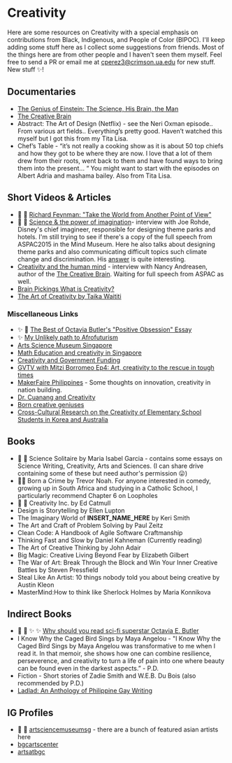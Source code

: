 # Creativity

Here are some resources on Creativity with a special emphasis on contributions from Black, Indigenous, and People of Color (BIPOC). 
I'll keep adding some stuff here as I collect some suggestions from friends. Most of the things here are from other people and I haven't seen them myself. 
Feel free to send a PR or email me at <cperez3@crimson.ua.edu> for new stuff. New stuff :sparkles:! 
 

## Documentaries

* [The Genius of Einstein: The Science, His Brain, the Man](https://www.youtube.com/watch?v=DPPnrDdNoUU)
* [The Creative Brain](https://www.youtube.com/watch?v=5gSmcL1CJMQ) 
* Abstract: The Art of Design (Netflix) - see the Neri Oxman episode.. From various art fields.. Everything’s pretty good. Haven’t watched this myself but I got this from my Tita Lisa. 
* Chef’s Table - “it’s not really a cooking show as it is about 50 top chiefs and how they got to be where they are now. I love that a lot of them  drew from their roots, went back to them and have found ways to bring them into the present... “ You might want to start with the episodes on Albert Adria and mashama bailey. Also from Tita Lisa.

## Short Videos & Articles

* 🔴 :red_circle: [Richard Feynman: "Take the World from Another Point of View"](https://www.youtube.com/watch?v=Yq3Uursli4I)
* 🔴 :red_circle: [Science & the power of imagination](https://youtu.be/g6UK6U_Icw8)- interview with Joe Rohde, Disney's chief imagineer, responsible for designing theme parks and hotels. I'm still trying to see if there's a copy of the full speech from ASPAC2015 in the Mind Museum. Here he also talks about designing theme parks and also communicating difficult topics such climate change and discrimination. His [answer](https://youtu.be/g6UK6U_Icw8?t=301) is quite interesting. 
* [Creativity and the human mind](https://youtu.be/aGVokdcs9n0) - interview with Nancy Andreasen, author of the [The Creative Brain](https://www.amazon.co.uk/CREATIVE-BRAIN-Science-Nancy-Andreasen/dp/0452287812). Waiting for full speech from ASPAC as well.
* [Brain Pickings What is Creativity?](https://www.brainpickings.org/2013/09/06/what-is-creativity/)
* [The Art of Creativity by Taika Waititi](https://www.youtube.com/watch?v=pL71KhNmnls)

### Miscellaneous Links 

* :sparkles: :red_circle:  [The Best of Octavia Butler's "Positive Obsession" Essay](https://elbaflamenco.com/2017/05/21/the-best-of-octavia-butlers-positive-obsession-essay/)
* :sparkles: [My Unlikely path to Afrofuturism](https://southwritlarge.com/articles/my-unlikely-path-to-afrofuturismhttps://southwritlarge.com/articles/my-unlikely-path-to-afrofuturism/) 
* [Arts Science Museum Singapore](https://www.marinabaysands.com/museum.html)
* [Math Education and creativity in Singapore](http://www.oecd.org/education/ceri/04%20Ridzuan_Singapore.pdf)
* [Creativity and Government Funding](https://unctad.org/en/PublicationsLibrary/ditcted2017d4_en.pdf)
* [GVTV with Mitzi Borromeo Ep4: Art, creativity to the rescue in tough times](https://youtu.be/cb-6PhTdxrA)
* [MakerFaire Philippines](https://www.interaksyon.com/lifestyle/2017/06/07/77426/makers-fair-and-arts-fest-mark-bgcs-independence-day-weekend-fete/) - Some thoughts on innovation, creativity in nation building. 
* [Dr. Cuanang and Creativity](https://thelasallian.com/2020/03/11/murals-of-the-mind-the-many-lives-of-dr-joven-cuanang/)
* [Born creative geniuses](https://www.google.com/amp/s/opinion.inquirer.net/122023/born-creative-geniuses/amp)
* [Cross-Cultural Research on the Creativity of Elementary School Students in Korea and Australia](https://files.eric.ed.gov/fulltext/EJ1118727.pdf)

## Books 

* 🔴 :red_circle: Science Solitaire by Maria Isabel Garcia - contains some essays on Science Writing, Creativity, Arts and Sciences. (I can share drive containing some of these but need author's permission :stuck_out_tongue:) 
* :red_circle::red_circle: Born a Crime by Trevor Noah. For anyone interested in comedy, growing up in South Africa and studying in a Catholic School, I particularly recommend Chapter 6 on Loopholes 
* 🔴 :red_circle: Creativity Inc. by Ed Catmull 
* Design is Storytelling by Ellen Lupton 
* The Imaginary World of ____INSERT_NAME_HERE____ by Keri Smith
* The Art and Craft of Problem Solving by Paul Zeitz
* Clean Code: A Handbook of Agile Software Craftmanship 
* Thinking Fast and Slow by Daniel Kahneman (Currently reading)
* The Art of Creative Thinking by John Adair 
* Big Magic: Creative Living Beyond Fear by Elizabeth Gilbert
* The War of Art: Break Through the Block and Win Your Inner Creative Battles by Steven Pressfield
* Steal Like An Artist: 10 things nobody told you about being creative by Austin Kleon
* MasterMind:How to think like Sherlock Holmes by Maria Konnikova
 
## Indirect Books

* :red_circle: :red_circle: :sparkles: :sparkles: [Why should you read sci-fi superstar Octavia E. Butler](https://www.youtube.com/watch?v=X6YI8lsjJJA&t=86s)
* I Know Why the Caged Bird Sings by Maya Angelou - "I Know Why the Caged Bird Sings by Maya Angelou was transformative to me when I read it. In that memoir, she shows how one can combine resilience, perseverence, and creativity to turn a life of pain into one where beauty can be found even in the darkest aspects.” - P.D. 
* Fiction - Short stories of Zadie Smith and W.E.B. Du Bois (also recommended by P.D.)
* [Ladlad: An Anthology of Philippine Gay Writing](https://play.google.com/books/reader?id=1zWWDwAAQBAJ&hl=en&pg=GBS.PT18.w.0.0.232)


## IG Profiles 
* 🔴 :red_circle: [artsciencemuseumsg](https://www.instagram.com/artsciencemuseumsg/?hl=en) - there are a bunch of featured asian artists here 
* [bgcartscenter](https://www.instagram.com/bgcartscenter/?hl=en)
* [artsatbgc](https://www.instagram.com/artsatbgc/?hl=en)

